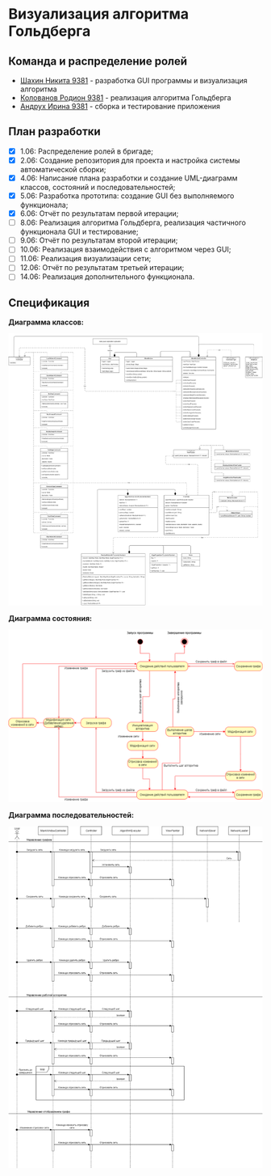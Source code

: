 # Визуализация алгоритма Гольдберга

## Команда и распределение ролей

* [Шахин Никита 9381](https://github.com/shakhinn) - разработка GUI программы и визуализация алгоритма
* [Колованов Родион 9381](https://github.com/TheLifes08) -  реализация алгоритма Гольдберга
* [Андрух Ирина 9381](https://github.com/Irina8888) - сборка и тестирование приложения

## План разработки

- [x] 1.06: Распределение ролей в бригаде;
- [x] 2.06: Создание репозитория для проекта и настройка системы автоматической сборки;
- [x] 4.06: Написание плана разработки и создание UML-диаграмм классов, состояний и последовательностей;
- [x] 5.06: Разработка прототипа: создание GUI без выполняемого функционала;
- [x] 6.06: Отчёт по результатам первой итерации;
- [ ] 8.06: Реализация алгоритма Гольдберга, реализация частичного функционала GUI и тестирование;
- [ ] 9.06: Отчёт по результатам второй итерации;
- [ ] 10.06: Реализация взаимодействия с алгоритмом через GUI;
- [ ] 11.06: Реализация визуализации сети;
- [ ] 12.06: Отчёт по результатам третьей итерации;
- [ ] 14.06: Реализация дополнительного функционала.

## Спецификация

**Диаграмма классов:**

![](docs/UML-Classes.png)

**Диаграмма состояния:**

![](docs/UML-States.png)

**Диаграмма последовательностей:**

![](docs/UML-Sequence.png)


